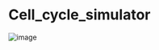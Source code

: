 
# Cell_cycle_simulator

![image](https://github.com/takubo-lab/Cell_cycle_simulator/assets/40223844/cd8a645b-8da4-4a43-8d21-f6f1992929e8)
